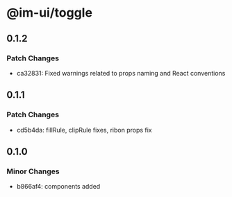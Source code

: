 # @im-ui/toggle

## 0.1.2

### Patch Changes

- ca32831: Fixed warnings related to props naming and React conventions

## 0.1.1

### Patch Changes

- cd5b4da: fillRule, clipRule fixes, ribon props fix

## 0.1.0

### Minor Changes

- b866af4: components added
